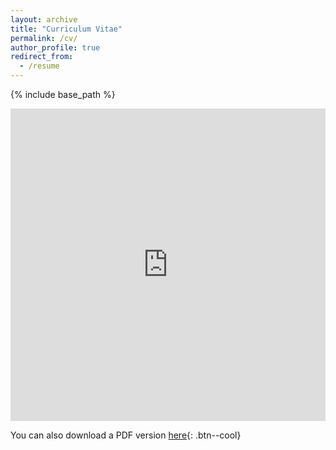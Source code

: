 ```yaml
---
layout: archive
title: "Curriculum Vitae"
permalink: /cv/
author_profile: true
redirect_from:
  - /resume
---
```


{% include base_path %}  

<iframe src="https://deltaalphakappa.github.io/dkanelis.github.io/files/CV_Kanelis.pdf" width="100%" height="500" frameborder="no" border="0" marginwidth="0" marginheight="0"></iframe>

You can also download a PDF version [here](https://deltaalphakappa.github.io/dkanelis.github.io/files/CV_Kanelis.pdf){: .btn--cool}
 
